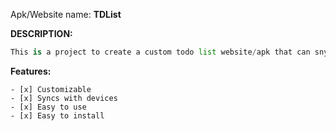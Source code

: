 Apk/Website name: **TDList**

**DESCRIPTION:**

```python
This is a project to create a custom todo list website/apk that can snyc easily with your devices, and become more customizable than the default todo list apps.
```

**Features:**

```php,html,css,js,tailwindcss,jquery,mysql
- [x] Customizable
- [x] Syncs with devices
- [x] Easy to use
- [x] Easy to install
```
